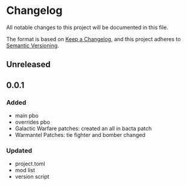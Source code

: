# Changelog

All notable changes to this project will be documented in this file.

The format is based on [Keep a Changelog](https://keepachangelog.com/en/1.0.0/),
and this project adheres to [Semantic Versioning](https://semver.org/spec/v2.0.0.html).

## Unreleased

## 0.0.1
### Added
- main pbo
- overrides pbo
- Galactic Warfare patches: created an all in bacta patch
- Warmantel Patches: tie fighter and bomber changed
### Updated
- project.toml
- mod list
- version script
